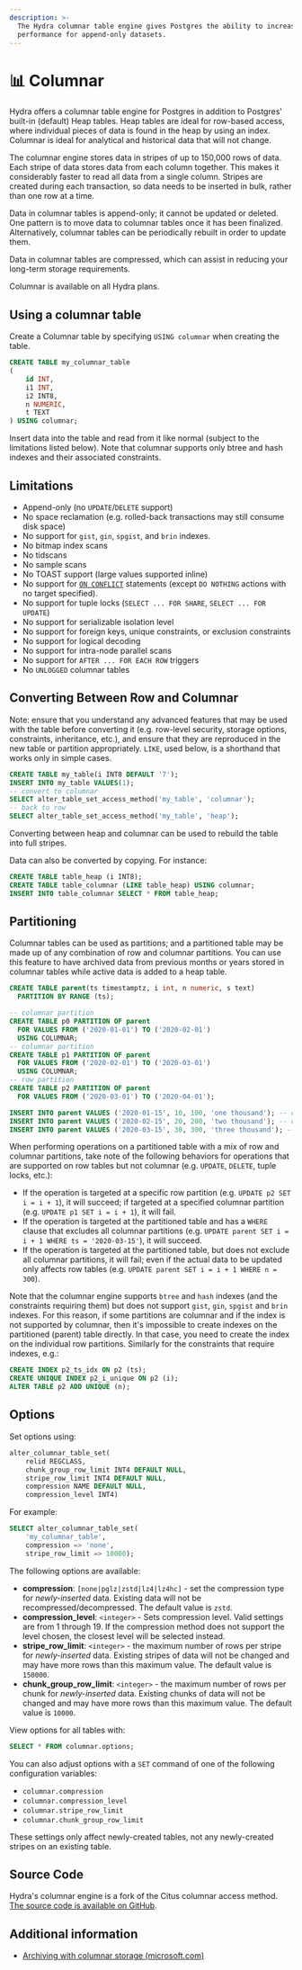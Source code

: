 ```yaml
---
description: >-
  The Hydra columnar table engine gives Postgres the ability to increase
  performance for append-only datasets.
---
```


# 📊 Columnar

Hydra offers a columnar table engine for Postgres in addition to Postgres' built-in (default) Heap tables. Heap tables are ideal for row-based access, where individual pieces of data is found in the heap by using an index. Columnar is ideal for analytical and historical data that will not change.

The columnar engine stores data in stripes of up to 150,000 rows of data. Each stripe of data stores data from each column together. This makes it considerably faster to read all data from a single column. Stripes are created during each transaction, so data needs to be inserted in bulk, rather than one row at a time.

Data in columnar tables is append-only; it cannot be updated or deleted. One pattern is to move data to columnar tables once it has been finalized. Alternatively, columnar tables can be periodically rebuilt in order to update them.

Data in columnar tables are compressed, which can assist in reducing your long-term storage requirements.

Columnar is available on all Hydra plans.

## Using a columnar table

Create a Columnar table by specifying `USING columnar` when creating the table.

```sql
CREATE TABLE my_columnar_table
(
    id INT,
    i1 INT,
    i2 INT8,
    n NUMERIC,
    t TEXT
) USING columnar;
```

Insert data into the table and read from it like normal (subject to the limitations listed below). Note that columnar supports only btree and hash indexes and their associated constraints.

## Limitations

* Append-only (no `UPDATE`/`DELETE` support)
* No space reclamation (e.g. rolled-back transactions may still consume disk space)
* No support for `gist`, `gin`, `spgist`, and `brin` indexes.
* No bitmap index scans
* No tidscans
* No sample scans
* No TOAST support (large values supported inline)
* No support for [`ON CONFLICT`](https://www.postgresql.org/docs/12/sql-insert.html#SQL-ON-CONFLICT) statements (except `DO NOTHING` actions with no target specified).
* No support for tuple locks (`SELECT ... FOR SHARE`, `SELECT ... FOR UPDATE`)
* No support for serializable isolation level
* No support for foreign keys, unique constraints, or exclusion constraints
* No support for logical decoding
* No support for intra-node parallel scans
* No support for `AFTER ... FOR EACH ROW` triggers
* No `UNLOGGED` columnar tables

## Converting Between Row and Columnar

Note: ensure that you understand any advanced features that may be used with the table before converting it (e.g. row-level security, storage options, constraints, inheritance, etc.), and ensure that they are reproduced in the new table or partition appropriately. `LIKE`, used below, is a shorthand that works only in simple cases.

```sql
CREATE TABLE my_table(i INT8 DEFAULT '7');
INSERT INTO my_table VALUES(1);
-- convert to columnar
SELECT alter_table_set_access_method('my_table', 'columnar');
-- back to row
SELECT alter_table_set_access_method('my_table', 'heap');
```

Converting between heap and columnar can be used to rebuild the table into full stripes.

Data can also be converted by copying. For instance:

```sql
CREATE TABLE table_heap (i INT8);
CREATE TABLE table_columnar (LIKE table_heap) USING columnar;
INSERT INTO table_columnar SELECT * FROM table_heap;
```

## Partitioning

Columnar tables can be used as partitions; and a partitioned table may be made up of any combination of row and columnar partitions. You can use this feature to have archived data from previous months or years stored in columnar tables while active data is added to a heap table.

```sql
CREATE TABLE parent(ts timestamptz, i int, n numeric, s text)
  PARTITION BY RANGE (ts);

-- columnar partition
CREATE TABLE p0 PARTITION OF parent
  FOR VALUES FROM ('2020-01-01') TO ('2020-02-01')
  USING COLUMNAR;
-- columnar partition
CREATE TABLE p1 PARTITION OF parent
  FOR VALUES FROM ('2020-02-01') TO ('2020-03-01')
  USING COLUMNAR;
-- row partition
CREATE TABLE p2 PARTITION OF parent
  FOR VALUES FROM ('2020-03-01') TO ('2020-04-01');

INSERT INTO parent VALUES ('2020-01-15', 10, 100, 'one thousand'); -- columnar
INSERT INTO parent VALUES ('2020-02-15', 20, 200, 'two thousand'); -- columnar
INSERT INTO parent VALUES ('2020-03-15', 30, 300, 'three thousand'); -- row
```

When performing operations on a partitioned table with a mix of row and columnar partitions, take note of the following behaviors for operations that are supported on row tables but not columnar (e.g. `UPDATE`, `DELETE`, tuple locks, etc.):

* If the operation is targeted at a specific row partition (e.g. `UPDATE p2 SET i = i + 1`), it will succeed; if targeted at a specified columnar partition (e.g. `UPDATE p1 SET i = i + 1`), it will fail.
* If the operation is targeted at the partitioned table and has a `WHERE` clause that excludes all columnar partitions (e.g. `UPDATE parent SET i = i + 1 WHERE ts = '2020-03-15'`), it will succeed.
* If the operation is targeted at the partitioned table, but does not exclude all columnar partitions, it will fail; even if the actual data to be updated only affects row tables (e.g. `UPDATE parent SET i = i + 1 WHERE n = 300`).

Note that the columnar engine supports `btree` and `hash` indexes (and the constraints requiring them) but does not support `gist`, `gin`, `spgist` and `brin` indexes. For this reason, if some partitions are columnar and if the index is not supported by columnar, then it's impossible to create indexes on the partitioned (parent) table directly. In that case, you need to create the index on the individual row partitions. Similarly for the constraints that require indexes, e.g.:

```sql
CREATE INDEX p2_ts_idx ON p2 (ts);
CREATE UNIQUE INDEX p2_i_unique ON p2 (i);
ALTER TABLE p2 ADD UNIQUE (n);
```

## Options

Set options using:

```sql
alter_columnar_table_set(
    relid REGCLASS,
    chunk_group_row_limit INT4 DEFAULT NULL,
    stripe_row_limit INT4 DEFAULT NULL,
    compression NAME DEFAULT NULL,
    compression_level INT4)
```

For example:

```sql
SELECT alter_columnar_table_set(
    'my_columnar_table',
    compression => 'none',
    stripe_row_limit => 10000);
```

The following options are available:

* **compression**: `[none|pglz|zstd|lz4|lz4hc]` - set the compression type for _newly-inserted_ data. Existing data will not be recompressed/decompressed. The default value is `zstd`.
* **compression\_level**: `<integer>` - Sets compression level. Valid settings are from 1 through 19. If the compression method does not support the level chosen, the closest level will be selected instead.
* **stripe\_row\_limit**: `<integer>` - the maximum number of rows per stripe for _newly-inserted_ data. Existing stripes of data will not be changed and may have more rows than this maximum value. The default value is `150000`.
* **chunk\_group\_row\_limit**: `<integer>` - the maximum number of rows per chunk for _newly-inserted_ data. Existing chunks of data will not be changed and may have more rows than this maximum value. The default value is `10000`.

View options for all tables with:

```sql
SELECT * FROM columnar.options;
```

You can also adjust options with a `SET` command of one of the following configuration variables:

* `columnar.compression`
* `columnar.compression_level`
* `columnar.stripe_row_limit`
* `columnar.chunk_group_row_limit`

These settings only affect newly-created tables, not any newly-created stripes on an existing table.

## Source Code

Hydra's columnar engine is a fork of the Citus columnar access method. [The source code is available on GitHub](https://github.com/HydrasCo/citus).

## Additional information

* [Archiving with columnar storage (microsoft.com)](https://docs.citusdata.com/en/stable/use\_cases/timeseries.html#archiving-with-columnar-storage)
